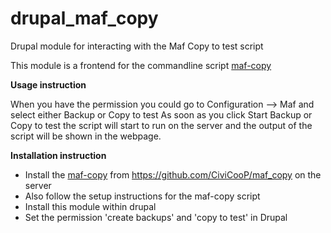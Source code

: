 # drupal_maf_copy
Drupal module for interacting with the Maf Copy to test script

This module is a frontend for the commandline script [maf-copy](https://github.com/CiviCooP/maf_copy)

**Usage instruction**

When you have the permission you could go to Configuration --> Maf and select either Backup or Copy to test
As soon as you click Start Backup or Copy to test the script will start to run on the server and the output of the script will be shown in the webpage.

**Installation instruction**

* Install the [maf-copy](https://github.com/CiviCooP/maf_copy) from https://github.com/CiviCooP/maf_copy on the server
* Also follow the setup instructions for the maf-copy script
* Install this module within drupal
* Set the permission 'create backups' and 'copy to test' in Drupal
